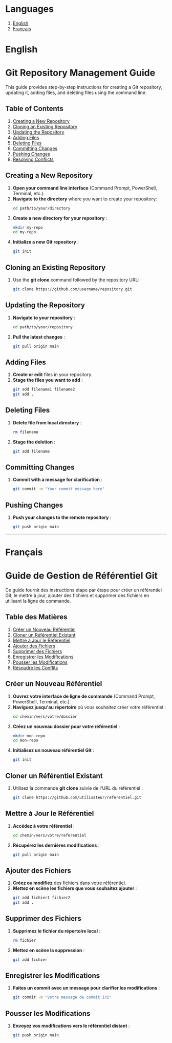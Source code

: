 # Languages
1. [English](#english)
2. [Français](#francais)

# English
# Git Repository Management Guide

This guide provides step-by-step instructions for creating a Git repository, updating it, adding files, and deleting files using the command line.

## Table of Contents
1. [Creating a New Repository](#creating-a-new-repository)
2. [Cloning an Existing Repository](#cloning-an-existing-repository)
3. [Updating the Repository](#updating-the-repository)
4. [Adding Files](#adding-files)
5. [Deleting Files](#deleting-files)
6. [Committing Changes](#committing-changes)
7. [Pushing Changes](#pushing-changes)
8. [Resolving Conflicts](#resolving-conflicts)

## Creating a New Repository

1. **Open your command line interface** (Command Prompt, PowerShell, Terminal, etc.).
2. **Navigate to the directory** where you want to create your repository:
   ```bash
   cd path/to/your/directory
   ```
3. **Create a new directory for your repository** :
   ```bash
   mkdir my-repo
   cd my-repo
   ```
4. **Initialize a new Git repository** :
   ```bash
   git init
   ```

## Cloning an Existing Repository

1. Use the **git clone** command followed by the repository URL:
   ```bash
   git clone https://github.com/username/repository.git
   ```

## Updating the Repository

1. **Navigate to your repository** :
   ```bash
   cd path/to/your/repository
   ```
2. **Pull the latest changes** :
   ```bash
   git pull origin main
   ```

## Adding Files

1. **Create or edit** files in your repository.
2. **Stage the files you want to add** :
   ```bash
   git add filename1 filename2
   git add .
   ```

## Deleting Files

1. **Delete file from local directory** :
   ```bash
   rm filename
   ```
2. **Stage the deletion** :
   ```bash
   git add filename
   ```

## Committing Changes

1. **Commit with a message for clarification** :
   ```bash
   git commit -m "Your commit message here"
   ```

## Pushing Changes

1. **Push your changes to the remote repository** :
   ```bash
   git push origin main
   ```

---
# Français
# Guide de Gestion de Référentiel Git

Ce guide fournit des instructions étape par étape pour créer un référentiel Git, le mettre à jour, ajouter des fichiers et supprimer des fichiers en utilisant la ligne de commande.

## Table des Matières
1. [Créer un Nouveau Référentiel](#créer-un-nouveau-référentiel)
2. [Cloner un Référentiel Existant](#cloner-un-référentiel-existant)
3. [Mettre à Jour le Référentiel](#mettre-à-jour-le-référentiel)
4. [Ajouter des Fichiers](#ajouter-des-fichiers)
5. [Supprimer des Fichiers](#supprimer-des-fichiers)
6. [Enregistrer les Modifications](#enregistrer-les-modifications)
7. [Pousser les Modifications](#pousser-les-modifications)
8. [Résoudre les Conflits](#résoudre-les-conflits)

## Créer un Nouveau Référentiel

1. **Ouvrez votre interface de ligne de commande** (Command Prompt, PowerShell, Terminal, etc.).
2. **Naviguez jusqu'au répertoire** où vous souhaitez créer votre référentiel :
   ```bash
   cd chemin/vers/votre/dossier
   ```
3. **Créez un nouveau dossier pour votre référentiel** :
   ```bash
   mkdir mon-repo
   cd mon-repo
   ```
4. **Initialisez un nouveau référentiel Git** :
   ```bash
   git init
   ```

## Cloner un Référentiel Existant

1. Utilisez la commande **git clone** suivie de l'URL du référentiel :
   ```bash
   git clone https://github.com/utilisateur/referentiel.git
   ```

## Mettre à Jour le Référentiel

1. **Accédez à votre référentiel** :
   ```bash
   cd chemin/vers/votre/referentiel
   ```
2. **Récupérez les dernières modifications** :
   ```bash
   git pull origin main
   ```

## Ajouter des Fichiers

1. **Créez ou modifiez** des fichiers dans votre référentiel.
2. **Mettez en scène les fichiers que vous souhaitez ajouter** :
   ```bash
   git add fichier1 fichier2
   git add .
   ```

## Supprimer des Fichiers

1. **Supprimez le fichier du répertoire local** :
   ```bash
   rm fichier
   ```
2. **Mettez en scène la suppression** :
   ```bash
   git add fichier
   ```

## Enregistrer les Modifications

1. **Faites un commit avec un message pour clarifier les modifications** :
   ```bash
   git commit -m "Votre message de commit ici"
   ```

## Pousser les Modifications

1. **Envoyez vos modifications vers le référentiel distant** :
   ```bash
   git push origin main
   ```
